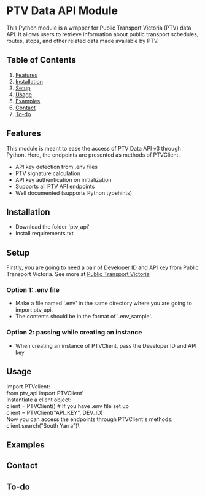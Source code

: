 # PTV Data API Module

This Python module is a wrapper for Public Transport Victoria (PTV) data API. It allows users to retrieve information about public transport schedules, routes, stops, and other related data made available by PTV.

## Table of Contents

1. [Features](#features)
2. [Installation](#installation)
3. [Setup](#setup)
4. [Usage](#usage)
5. [Examples](#examples)
6. [Contact](#contact)
7. [To-do](#to-do)

## Features
This module is meant to ease the access of PTV Data API v3 through Python. Here, the endpoints are presented as methods of PTVClient.
- API key detection from .env files
- PTV signature calculation
- API key authentication on initialization
- Supports all PTV API endpoints
- Well documented (supports Python typehints)
  
## Installation
- Download the folder 'ptv_api'
- Install requirements.txt

## Setup
Firstly, you are going to need a pair of Developer ID and API key from Public Transport Victoria. See more at [Public Transport Victoria](https://www.ptv.vic.gov.au/footer/data-and-reporting/datasets/ptv-timetable-api/)
### Option 1: .env file
- Make a file named '.env' in the same directory where you are going to import ptv_api.
- The contents should be in the format of '.env_sample'.
### Option 2: passing while creating an instance
- When creating an instance of PTVClient, pass the Developer ID and API key

## Usage
Import PTVclient:\
from ptv_api import PTVClient'\
Instantiate a client object:\
client = PTVClient() # If you have .env file set up\
client = PTVClient("API_KEY", DEV_ID)\
Now you can access the endpoints through PTVClient's methods:\
client.search("South Yarra")\

## Examples
## Contact
## To-do
